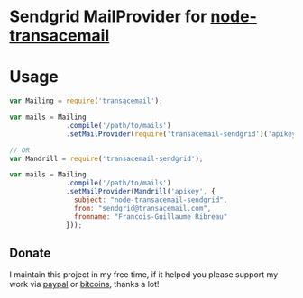 Sendgrid MailProvider for [node-transacemail](https://github.com/FGRibreau/node-transacemail)
===========================================

Usage
=====

```JavaScript
var Mailing = require('transacemail');

var mails = Mailing
              .compile('/path/to/mails')
              .setMailProvider(require('transacemail-sendgrid')('apikey'));

// OR
var Mandrill = require('transacemail-sendgrid');

var mails = Mailing
              .compile('/path/to/mails')
              .setMailProvider(Mandrill('apikey', {
                subject: "node-transacemail-sendgrid",
                from: "sendgrid@transacemail.com",
                fromname: "Francois-Guillaume Ribreau"
              }));
```

## Donate

I maintain this project in my free time, if it helped you please support my work via [paypal](https://paypal.me/fgribreau) or [bitcoins](https://www.coinbase.com/fgribreau), thanks a lot!
